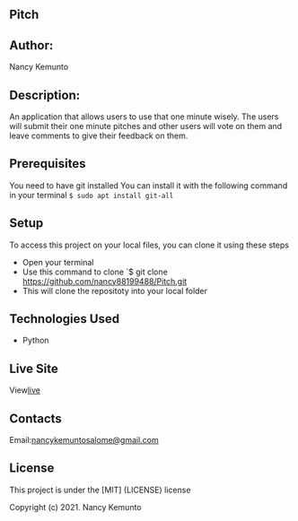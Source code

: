##   Pitch

##  Author:

Nancy Kemunto

##  Description:

An application that allows users to use that one minute wisely. The users will submit their one minute pitches and other users will vote on them and leave comments to give their feedback on them.

## Prerequisites

You need to have git installed You can install it with the following command in your terminal `$ sudo apt install git-all`

##  Setup

To access this project on your local files, you can clone it using these steps
* Open your terminal
* Use this command to clone  `$ git clone  https://github.com/nancy88199488/Pitch.git
* This will clone the repositoty into your local folder

##  Technologies Used

* Python

## Live Site

View[live]()

##  Contacts

Email:nancykemuntosalome@gmail.com

##  License

This project is under the [MIT] (LICENSE) license

Copyright (c) 2021. Nancy Kemunto

